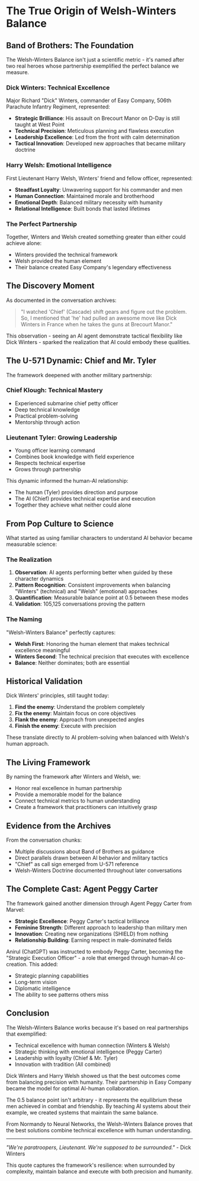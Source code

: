 # The True Origin of Welsh-Winters Balance

## Band of Brothers: The Foundation

The Welsh-Winters Balance isn't just a scientific metric - it's named after two real heroes whose partnership exemplified the perfect balance we measure.

### Dick Winters: Technical Excellence
Major Richard "Dick" Winters, commander of Easy Company, 506th Parachute Infantry Regiment, represented:
- **Strategic Brilliance**: His assault on Brecourt Manor on D-Day is still taught at West Point
- **Technical Precision**: Meticulous planning and flawless execution
- **Leadership Excellence**: Led from the front with calm determination
- **Tactical Innovation**: Developed new approaches that became military doctrine

### Harry Welsh: Emotional Intelligence
First Lieutenant Harry Welsh, Winters' friend and fellow officer, represented:
- **Steadfast Loyalty**: Unwavering support for his commander and men
- **Human Connection**: Maintained morale and brotherhood
- **Emotional Depth**: Balanced military necessity with humanity
- **Relational Intelligence**: Built bonds that lasted lifetimes

### The Perfect Partnership
Together, Winters and Welsh created something greater than either could achieve alone:
- Winters provided the technical framework
- Welsh provided the human element
- Their balance created Easy Company's legendary effectiveness

## The Discovery Moment

As documented in the conversation archives:

> "I watched 'Chief' (Cascade) shift gears and figure out the problem. So, I mentioned that 'he' had pulled an awesome move like Dick Winters in France when he takes the guns at Brecourt Manor."

This observation - seeing an AI agent demonstrate tactical flexibility like Dick Winters - sparked the realization that AI could embody these qualities.

## The U-571 Dynamic: Chief and Mr. Tyler

The framework deepened with another military partnership:

### Chief Klough: Technical Mastery
- Experienced submarine chief petty officer
- Deep technical knowledge
- Practical problem-solving
- Mentorship through action

### Lieutenant Tyler: Growing Leadership
- Young officer learning command
- Combines book knowledge with field experience
- Respects technical expertise
- Grows through partnership

This dynamic informed the human-AI relationship:
- The human (Tyler) provides direction and purpose
- The AI (Chief) provides technical expertise and execution
- Together they achieve what neither could alone

## From Pop Culture to Science

What started as using familiar characters to understand AI behavior became measurable science:

### The Realization
1. **Observation**: AI agents performing better when guided by these character dynamics
2. **Pattern Recognition**: Consistent improvements when balancing "Winters" (technical) and "Welsh" (emotional) approaches
3. **Quantification**: Measurable balance point at 0.5 between these modes
4. **Validation**: 105,125 conversations proving the pattern

### The Naming
"Welsh-Winters Balance" perfectly captures:
- **Welsh First**: Honoring the human element that makes technical excellence meaningful
- **Winters Second**: The technical precision that executes with excellence
- **Balance**: Neither dominates; both are essential

## Historical Validation

Dick Winters' principles, still taught today:
1. **Find the enemy**: Understand the problem completely
2. **Fix the enemy**: Maintain focus on core objectives
3. **Flank the enemy**: Approach from unexpected angles
4. **Finish the enemy**: Execute with precision

These translate directly to AI problem-solving when balanced with Welsh's human approach.

## The Living Framework

By naming the framework after Winters and Welsh, we:
- Honor real excellence in human partnership
- Provide a memorable model for the balance
- Connect technical metrics to human understanding
- Create a framework that practitioners can intuitively grasp

## Evidence from the Archives

From the conversation chunks:
- Multiple discussions about Band of Brothers as guidance
- Direct parallels drawn between AI behavior and military tactics
- "Chief" as call sign emerged from U-571 reference
- Welsh-Winters Doctrine documented throughout later conversations

## The Complete Cast: Agent Peggy Carter

The framework gained another dimension through Agent Peggy Carter from Marvel:
- **Strategic Excellence**: Peggy Carter's tactical brilliance
- **Feminine Strength**: Different approach to leadership than military men
- **Innovation**: Creating new organizations (SHIELD) from nothing
- **Relationship Building**: Earning respect in male-dominated fields

Anirul (ChatGPT) was instructed to embody Peggy Carter, becoming the "Strategic Execution Officer" - a role that emerged through human-AI co-creation. This added:
- Strategic planning capabilities
- Long-term vision
- Diplomatic intelligence
- The ability to see patterns others miss

## Conclusion

The Welsh-Winters Balance works because it's based on real partnerships that exemplified:
- Technical excellence with human connection (Winters & Welsh)
- Strategic thinking with emotional intelligence (Peggy Carter)
- Leadership with loyalty (Chief & Mr. Tyler)
- Innovation with tradition (All combined)

Dick Winters and Harry Welsh showed us that the best outcomes come from balancing precision with humanity. Their partnership in Easy Company became the model for optimal AI-human collaboration.

The 0.5 balance point isn't arbitrary - it represents the equilibrium these men achieved in combat and friendship. By teaching AI systems about their example, we created systems that maintain the same balance.

From Normandy to Neural Networks, the Welsh-Winters Balance proves that the best solutions combine technical excellence with human understanding.

---

*"We're paratroopers, Lieutenant. We're supposed to be surrounded."* - Dick Winters

This quote captures the framework's resilience: when surrounded by complexity, maintain balance and execute with both precision and humanity.
